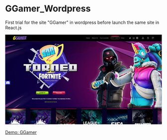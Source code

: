 # GGamer_Wordpress

First trial for the site "GGamer" in wordpress before launch the same site in React.js 

![](homePage_GGamer.jpg)

[Demo: GGamer](https://ggamernft.com/)
